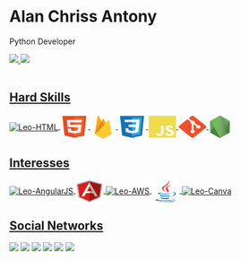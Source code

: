 <div>
  <h1>Alan Chriss Antony</h1>
  <p> Python Developer</p>
</div>

<div>
  <a href="https://github.com/alanchrissantony">
  <img height="150em" src="https://github-readme-stats.vercel.app/api?username=alanchrissantony&show_icons=true&theme=default&include_all_commits=true&count_private=true"/>
  <img height="150em" src="https://github-readme-stats.vercel.app/api/top-langs/?username=alanchrissantony&layout=compact&langs_count=7&theme=default"/>
</div>
  
<Div style="display: inline_block"><br>
  <h2>Hard Skills</h2>
  <img align="center" alt="Leo-HTML" height="40" width="40" src="https://imgur.com/UCSmwlz.png">
    <img align="center" alt="Leo-HTML" height="40" width="50" src="https://raw.githubusercontent.com/devicons/devicon/master/icons/html5/html5-original.svg">
  <img align="center" alt="Leo-HTML" height="45" width="auto" src="https://raw.githubusercontent.com/github/explore/80688e429a7d4ef2fca1e82350fe8e3517d3494d/topics/firebase/firebase.png">
      <img align="center" alt="Leo-CSS" height="40" width="50" src="https://raw.githubusercontent.com/devicons/devicon/master/icons/css3/css3-original.svg">
        <img align="center" alt="Leo-Js" height="40" width="50" src="https://raw.githubusercontent.com/devicons/devicon/master/icons/javascript/javascript-plain.svg">
  <img align="center" alt="Leo-AngularJS" height="40" width="50" src="https://raw.githubusercontent.com/devicons/devicon/master/icons/git/git-original.svg">
       <img align="center" alt="Leo-AngularJS" height="40" width="40" src="https://raw.githubusercontent.com/github/explore/80688e429a7d4ef2fca1e82350fe8e3517d3494d/topics/nodejs/nodejs.png">          <h2>Interesses</h2>
   <img align="center" alt="Leo-AngularJS" height="45" width="45" src="https://cdn.iconscout.com/icon/free/png-512/c-programming-569564.png">
  <img align="center" alt="Leo-React" height="40" width="50" src="https://raw.githubusercontent.com/devicons/devicon/master/icons/angularjs/angularjs-original.svg">
  <img align="center" alt="Leo-AWS" height="40" width="40" src="https://imgur.com/f3b7uly.png" alt="c++">
  <img align="center" alt="Leo-Java" height="40" width="50" src="https://raw.githubusercontent.com/devicons/devicon/master/icons/java/java-original.svg">
  <img align="center" alt="Leo-Canva" height="50" width="50" src="https://imgur.com/fnn6xC4.png">
</div>
  
 
  
 <h2>Social Networks </h2>

 
<div> 

 <a href="https://www.linkedin.com/in/alan-chriss-antony-037819223/"><img src="https://img.shields.io/badge/LinkedIn-0077B5?style=for-the-badge&logo=linkedin&logoColor=white"/><a/>
  <a href="https://www.instagram.com/alanchrissantony/"><img src="https://img.shields.io/badge/Instagram-E4405F?style=for-the-badge&logo=instagram&logoColor=white"/><a/>
  <a href="https://twitter.com/Alanchrisantony"><img src="https://img.shields.io/badge/Twitter-1DA1F2?style=for-the-badge&logo=twitter&logoColor=white"/><a/>
  <a href="https://www.facebook.com/alanchrissantony"><img src="https://img.shields.io/badge/Facebook-1877F2?style=for-the-badge&logo=facebook&logoColor=white"/><a/>
  <a href="mailto:alanchrissantony@gmail.com"><img src="https://img.shields.io/badge/Gmail-D14836?style=for-the-badge&logo=gmail&logoColor=white"/><a/>
  <a href="https://t.me/alanchrissantony"><img src="https://img.shields.io/badge/Telegram-2CA5E0?style=for-the-badge&logo=telegram&logoColor=white"/><a/> 
 
</div>
